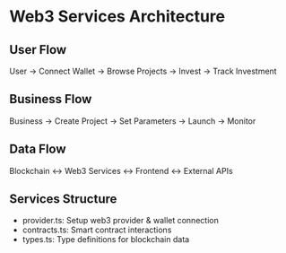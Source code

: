 # Web3 Services Architecture

## User Flow

User -> Connect Wallet -> Browse Projects -> Invest -> Track Investment

## Business Flow

Business -> Create Project -> Set Parameters -> Launch -> Monitor

## Data Flow

Blockchain <-> Web3 Services <-> Frontend <-> External APIs

## Services Structure

- provider.ts: Setup web3 provider & wallet connection
- contracts.ts: Smart contract interactions
- types.ts: Type definitions for blockchain data
